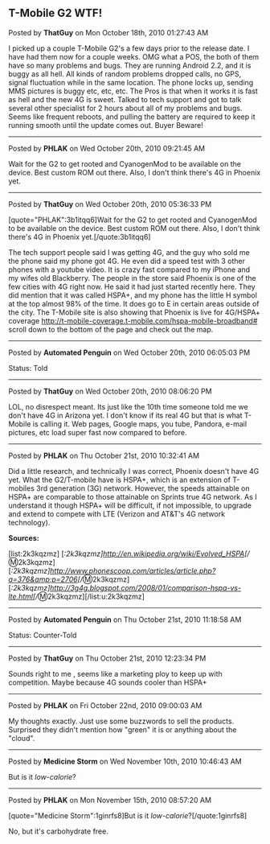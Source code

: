 ## T-Mobile G2 WTF!
Posted by **ThatGuy** on Mon October 18th, 2010 01:27:43 AM

I picked up a couple T-Mobile G2's a few days prior to the release date. I have had them now for a couple weeks. OMG what a POS, the both of them have so many problems and bugs. They are running Android 2.2, and it is buggy as all hell. All kinds of random problems dropped calls, no GPS, signal fluctuation while in the same location. The phone locks up, sending MMS pictures is buggy etc, etc, etc. The Pros is that when it works it is fast as hell and the new 4G is sweet. Talked to tech support and got to talk several other specialist for 2 hours about all of my problems and bugs. Seems like frequent reboots, and pulling the battery are required to keep it running smooth until the update comes out. Buyer Beware!

--------------------------------------------------------------------------------

Posted by **PHLAK** on Wed October 20th, 2010 09:21:45 AM

Wait for the G2 to get rooted and CyanogenMod to be available on the device.  Best custom ROM out there.  Also, I don't think there's 4G in Phoenix yet.

--------------------------------------------------------------------------------

Posted by **ThatGuy** on Wed October 20th, 2010 05:36:33 PM

[quote="PHLAK":3b1itqq6]Wait for the G2 to get rooted and CyanogenMod to be available on the device.  Best custom ROM out there.  Also, I don't think there's 4G in Phoenix yet.[/quote:3b1itqq6]

The tech support people said I was getting 4G, and the guy who sold me the phone said my phone got 4G. He even did a speed test with 3 other phones with a youtube video. It is crazy fast compared to my iPhone and my wifes old Blackberry. The people in the store said Phoenix is one of the few cities with 4G right now. He said it had just started recently here. They did mention that it was called HSPA+, and my phone has the little H symbol at the top almost 98% of the time. It does go to E in certain areas outside of the city. The T-Mobile site is also showing that Phoenix is live for 4G/HSPA+ coverage  <http://t-mobile-coverage.t-mobile.com/hspa-mobile-broadband#> scroll down to the bottom of the page and check out the map.

--------------------------------------------------------------------------------

Posted by **Automated Penguin** on Wed October 20th, 2010 06:05:03 PM

Status: Told

--------------------------------------------------------------------------------

Posted by **ThatGuy** on Wed October 20th, 2010 08:06:20 PM

LOL, no disrespect meant. Its just like the 10th time someone told me we don't have 4G in Arizona yet. I don't know if its real 4G but that is what T-Mobile is calling it. Web pages, Google maps, you tube, Pandora, e-mail pictures, etc load super fast now compared to before.

--------------------------------------------------------------------------------

Posted by **PHLAK** on Thu October 21st, 2010 10:32:41 AM

Did a little research, and technically I was correct, Phoenix doesn't have 4G yet.  What the G2/T-mobile have is HSPA+, which is an extension of T-mobiles 3rd generation (3G) network.  However, the speeds attainable on HSPA+ are comparable to those attainable on Sprints true 4G network.  As I understand it though HSPA+ will be difficult, if not impossible, to upgrade and extend to compete with LTE (Verizon and AT&amp;T's 4G network technology).

**Sources:**

[list:2k3kqzmz]
[*:2k3kqzmz]<http://en.wikipedia.org/wiki/Evolved_HSPA>[/*:m:2k3kqzmz]
[*:2k3kqzmz]<http://www.phonescoop.com/articles/article.php?a=376&amp;p=2706>[/*:m:2k3kqzmz]
[*:2k3kqzmz]<http://3g4g.blogspot.com/2008/01/comparison-hspa-vs-lte.html>[/*:m:2k3kqzmz][/list:u:2k3kqzmz]

--------------------------------------------------------------------------------

Posted by **Automated Penguin** on Thu October 21st, 2010 11:18:58 AM

Status: Counter-Told

--------------------------------------------------------------------------------

Posted by **ThatGuy** on Thu October 21st, 2010 12:23:34 PM

Sounds right to me , seems like a marketing ploy to keep up with competition. Maybe because 4G sounds cooler than HSPA+

--------------------------------------------------------------------------------

Posted by **PHLAK** on Fri October 22nd, 2010 09:00:03 AM

My thoughts exactly.  Just use some buzzwords to sell the products.  Surprised they didn't mention how "green" it is or anything about the "cloud".

--------------------------------------------------------------------------------

Posted by **Medicine Storm** on Wed November 10th, 2010 10:46:43 AM

But is it _low-calorie_?

--------------------------------------------------------------------------------

Posted by **PHLAK** on Mon November 15th, 2010 08:57:20 AM

[quote="Medicine Storm":1ginrfs8]But is it _low-calorie_?[/quote:1ginrfs8]

No, but it's carbohydrate free.
